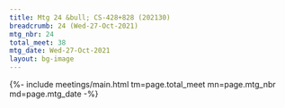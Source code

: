 ```yaml
---
title: Mtg 24 &bull; CS-428+828 (202130)
breadcrumb: 24 (Wed-27-Oct-2021)
mtg_nbr: 24
total_meet: 38
mtg_date: Wed-27-Oct-2021
layout: bg-image
---
```


{%- include meetings/main.html
    tm=page.total_meet
    mn=page.mtg_nbr
    md=page.mtg_date
-%}
